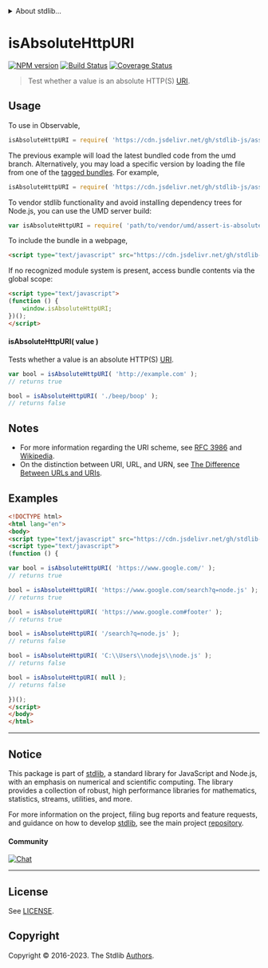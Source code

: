 <!--

@license Apache-2.0

Copyright (c) 2021 The Stdlib Authors.

Licensed under the Apache License, Version 2.0 (the "License");
you may not use this file except in compliance with the License.
You may obtain a copy of the License at

   http://www.apache.org/licenses/LICENSE-2.0

Unless required by applicable law or agreed to in writing, software
distributed under the License is distributed on an "AS IS" BASIS,
WITHOUT WARRANTIES OR CONDITIONS OF ANY KIND, either express or implied.
See the License for the specific language governing permissions and
limitations under the License.

-->


<details>
  <summary>
    About stdlib...
  </summary>
  <p>We believe in a future in which the web is a preferred environment for numerical computation. To help realize this future, we've built stdlib. stdlib is a standard library, with an emphasis on numerical and scientific computation, written in JavaScript (and C) for execution in browsers and in Node.js.</p>
  <p>The library is fully decomposable, being architected in such a way that you can swap out and mix and match APIs and functionality to cater to your exact preferences and use cases.</p>
  <p>When you use stdlib, you can be absolutely certain that you are using the most thorough, rigorous, well-written, studied, documented, tested, measured, and high-quality code out there.</p>
  <p>To join us in bringing numerical computing to the web, get started by checking us out on <a href="https://github.com/stdlib-js/stdlib">GitHub</a>, and please consider <a href="https://opencollective.com/stdlib">financially supporting stdlib</a>. We greatly appreciate your continued support!</p>
</details>

# isAbsoluteHttpURI

[![NPM version][npm-image]][npm-url] [![Build Status][test-image]][test-url] [![Coverage Status][coverage-image]][coverage-url] <!-- [![dependencies][dependencies-image]][dependencies-url] -->

> Test whether a value is an absolute HTTP(S) [URI][uri].

<!-- Section to include introductory text. Make sure to keep an empty line after the intro `section` element and another before the `/section` close. -->

<section class="intro">

</section>

<!-- /.intro -->

<!-- Package usage documentation. -->



<section class="usage">

## Usage

To use in Observable,

```javascript
isAbsoluteHttpURI = require( 'https://cdn.jsdelivr.net/gh/stdlib-js/assert-is-absolute-http-uri@umd/browser.js' )
```
The previous example will load the latest bundled code from the umd branch. Alternatively, you may load a specific version by loading the file from one of the [tagged bundles](https://github.com/stdlib-js/assert-is-absolute-http-uri/tags). For example,

```javascript
isAbsoluteHttpURI = require( 'https://cdn.jsdelivr.net/gh/stdlib-js/assert-is-absolute-http-uri@v0.1.0-umd/browser.js' )
```

To vendor stdlib functionality and avoid installing dependency trees for Node.js, you can use the UMD server build:

```javascript
var isAbsoluteHttpURI = require( 'path/to/vendor/umd/assert-is-absolute-http-uri/index.js' )
```

To include the bundle in a webpage,

```html
<script type="text/javascript" src="https://cdn.jsdelivr.net/gh/stdlib-js/assert-is-absolute-http-uri@umd/browser.js"></script>
```

If no recognized module system is present, access bundle contents via the global scope:

```html
<script type="text/javascript">
(function () {
    window.isAbsoluteHttpURI;
})();
</script>
```

#### isAbsoluteHttpURI( value )

Tests whether a value is an absolute HTTP(S) [URI][uri].

```javascript
var bool = isAbsoluteHttpURI( 'http://example.com' );
// returns true

bool = isAbsoluteHttpURI( './beep/boop' );
// returns false
```

</section>

<!-- /.usage -->

<!-- Package usage notes. Make sure to keep an empty line after the `section` element and another before the `/section` close. -->

<section class="notes">

## Notes

-   For more information regarding the URI scheme, see [RFC 3986][rfc-3986] and [Wikipedia][uri].
-   On the distinction between URI, URL, and URN, see [The Difference Between URLs and URIs][difference-url-uri].

</section>

<!-- /.notes -->

<!-- Package usage examples. -->

<section class="examples">

## Examples

<!-- eslint no-undef: "error" -->

```html
<!DOCTYPE html>
<html lang="en">
<body>
<script type="text/javascript" src="https://cdn.jsdelivr.net/gh/stdlib-js/assert-is-absolute-http-uri@umd/browser.js"></script>
<script type="text/javascript">
(function () {

var bool = isAbsoluteHttpURI( 'https://www.google.com/' );
// returns true

bool = isAbsoluteHttpURI( 'https://www.google.com/search?q=node.js' );
// returns true

bool = isAbsoluteHttpURI( 'https://www.google.com#footer' );
// returns true

bool = isAbsoluteHttpURI( '/search?q=node.js' );
// returns false

bool = isAbsoluteHttpURI( 'C:\\Users\\nodejs\\node.js' );
// returns false

bool = isAbsoluteHttpURI( null );
// returns false

})();
</script>
</body>
</html>
```

</section>

<!-- /.examples -->


<!-- Section for describing a command-line interface. -->



<!-- Section to include cited references. If references are included, add a horizontal rule *before* the section. Make sure to keep an empty line after the `section` element and another before the `/section` close. -->

<section class="references">

</section>

<!-- /.references -->

<!-- Section for related `stdlib` packages. Do not manually edit this section, as it is automatically populated. -->

<section class="related">

</section>

<!-- /.related -->

<!-- Section for all links. Make sure to keep an empty line after the `section` element and another before the `/section` close. -->


<section class="main-repo" >

* * *

## Notice

This package is part of [stdlib][stdlib], a standard library for JavaScript and Node.js, with an emphasis on numerical and scientific computing. The library provides a collection of robust, high performance libraries for mathematics, statistics, streams, utilities, and more.

For more information on the project, filing bug reports and feature requests, and guidance on how to develop [stdlib][stdlib], see the main project [repository][stdlib].

#### Community

[![Chat][chat-image]][chat-url]

---

## License

See [LICENSE][stdlib-license].


## Copyright

Copyright &copy; 2016-2023. The Stdlib [Authors][stdlib-authors].

</section>

<!-- /.stdlib -->

<!-- Section for all links. Make sure to keep an empty line after the `section` element and another before the `/section` close. -->

<section class="links">

[npm-image]: http://img.shields.io/npm/v/@stdlib/assert-is-absolute-http-uri.svg
[npm-url]: https://npmjs.org/package/@stdlib/assert-is-absolute-http-uri

[test-image]: https://github.com/stdlib-js/assert-is-absolute-http-uri/actions/workflows/test.yml/badge.svg?branch=v0.1.0
[test-url]: https://github.com/stdlib-js/assert-is-absolute-http-uri/actions/workflows/test.yml?query=branch:v0.1.0

[coverage-image]: https://img.shields.io/codecov/c/github/stdlib-js/assert-is-absolute-http-uri/main.svg
[coverage-url]: https://codecov.io/github/stdlib-js/assert-is-absolute-http-uri?branch=main

<!--

[dependencies-image]: https://img.shields.io/david/stdlib-js/assert-is-absolute-http-uri.svg
[dependencies-url]: https://david-dm.org/stdlib-js/assert-is-absolute-http-uri/main

-->

[chat-image]: https://img.shields.io/gitter/room/stdlib-js/stdlib.svg
[chat-url]: https://app.gitter.im/#/room/#stdlib-js_stdlib:gitter.im

[stdlib]: https://github.com/stdlib-js/stdlib

[stdlib-authors]: https://github.com/stdlib-js/stdlib/graphs/contributors

[cli-section]: https://github.com/stdlib-js/assert-is-absolute-http-uri#cli
[cli-url]: https://github.com/stdlib-js/assert-is-absolute-http-uri/tree/cli
[@stdlib/assert-is-absolute-http-uri]: https://github.com/stdlib-js/assert-is-absolute-http-uri/tree/main

[umd]: https://github.com/umdjs/umd
[es-module]: https://developer.mozilla.org/en-US/docs/Web/JavaScript/Guide/Modules

[deno-url]: https://github.com/stdlib-js/assert-is-absolute-http-uri/tree/deno
[umd-url]: https://github.com/stdlib-js/assert-is-absolute-http-uri/tree/umd
[esm-url]: https://github.com/stdlib-js/assert-is-absolute-http-uri/tree/esm
[branches-url]: https://github.com/stdlib-js/assert-is-absolute-http-uri/blob/main/branches.md

[stdlib-license]: https://raw.githubusercontent.com/stdlib-js/assert-is-absolute-http-uri/main/LICENSE

[uri]: https://en.wikipedia.org/wiki/URI_scheme

[rfc-3986]: https://tools.ietf.org/html/rfc3986

[difference-url-uri]: https://danielmiessler.com/study/url-uri/

[standard-streams]: https://en.wikipedia.org/wiki/Standard_streams

</section>

<!-- /.links -->
